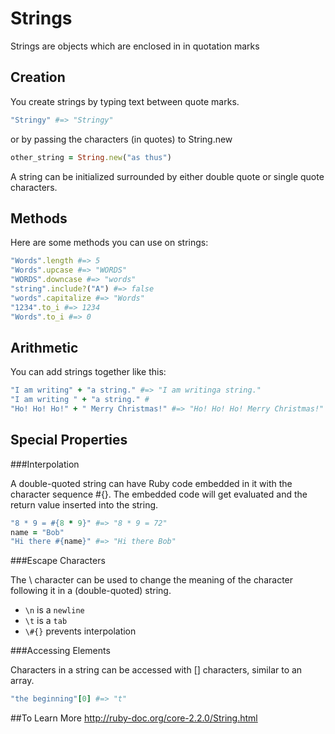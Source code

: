 # Strings

Strings are objects which are enclosed in in quotation marks

## Creation

You create strings by typing text between quote marks.
```ruby
"Stringy" #=> "Stringy"
```
or by passing the characters (in quotes) to String.new
```ruby
other_string = String.new("as thus")
```
A string can be initialized surrounded by either double quote or single quote characters.

## Methods

Here are some methods you can use on strings:
```ruby
"Words".length #=> 5
"Words".upcase #=> "WORDS"
"WORDS".downcase #=> "words"
"string".include?("A") #=> false
"words".capitalize #=> "Words"
"1234".to_i #=> 1234
"Words".to_i #=> 0
```

## Arithmetic

You can add strings together like this:
```ruby
"I am writing" + "a string." #=> "I am writinga string."
"I am writing " + "a string." #
"Ho! Ho! Ho!" + " Merry Christmas!" #=> "Ho! Ho! Ho! Merry Christmas!"
```
## Special Properties

###Interpolation

A double-quoted string can have Ruby code embedded in it with the character sequence #{}. 
The embedded code will get evaluated and the return value inserted into the string.
```ruby
"8 * 9 = #{8 * 9}" #=> "8 * 9 = 72"
name = "Bob"
"Hi there #{name}" #=> "Hi there Bob"
```
###Escape Characters

The \ character can be used to change the meaning of the character following it in a (double-quoted) string.
* `\n` is a `newline`
* `\t` is a `tab`
* `\#{}` prevents interpolation

###Accessing Elements

Characters in a string can be accessed with [] characters, similar to an array.
```ruby
"the beginning"[0] #=> "t"
```

##To Learn More
http://ruby-doc.org/core-2.2.0/String.html
